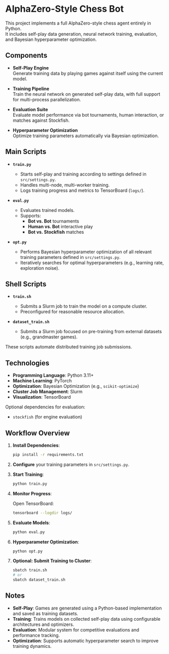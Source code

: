 # AlphaZero-Style Chess Bot

This project implements a full AlphaZero-style chess agent entirely in Python.  
It includes self-play data generation, neural network training, evaluation, and Bayesian hyperparameter optimization.

## Components

- **Self-Play Engine**  
  Generate training data by playing games against itself using the current model.

- **Training Pipeline**  
  Train the neural network on generated self-play data, with full support for multi-process parallelization.

- **Evaluation Suite**  
  Evaluate model performance via bot tournaments, human interaction, or matches against Stockfish.

- **Hyperparameter Optimization**  
  Optimize training parameters automatically via Bayesian optimization.

## Main Scripts

- **`train.py`**  
  - Starts self-play and training according to settings defined in `src/settings.py`.
  - Handles multi-node, multi-worker training.
  - Logs training progress and metrics to TensorBoard (`logs/`).

- **`eval.py`**  
  - Evaluates trained models.
  - Supports:
    - **Bot vs. Bot** tournaments
    - **Human vs. Bot** interactive play
    - **Bot vs. Stockfish** matches

- **`opt.py`**  
  - Performs Bayesian hyperparameter optimization of all relevant training parameters defined in `src/settings.py`.
  - Iteratively searches for optimal hyperparameters (e.g., learning rate, exploration noise).

## Shell Scripts

- **`train.sh`**
  - Submits a Slurm job to train the model on a compute cluster.
  - Preconfigured for reasonable resource allocation.

- **`dataset_train.sh`**
  - Submits a Slurm job focused on pre-training from external datasets (e.g., grandmaster games).

These scripts automate distributed training job submissions.

## Technologies

- **Programming Language**: Python 3.11+
- **Machine Learning**: PyTorch
- **Optimization**: Bayesian Optimization (e.g., `scikit-optimize`)
- **Cluster Job Management**: Slurm
- **Visualization**: TensorBoard

Optional dependencies for evaluation:
- `stockfish` (for engine evaluation)

## Workflow Overview

1. **Install Dependencies**:

    ```bash
    pip install -r requirements.txt
    ```

2. **Configure** your training parameters in `src/settings.py`.
3. **Start Training**:

    ```bash
    python train.py
    ```

4. **Monitor Progress**:

    Open TensorBoard:

    ```bash
    tensorboard --logdir logs/
    ```

5. **Evaluate Models**:

    ```bash
    python eval.py
    ```

6. **Hyperparameter Optimization**:

    ```bash
    python opt.py
    ```

7. **Optional: Submit Training to Cluster**:

    ```bash
    sbatch train.sh
    # or
    sbatch dataset_train.sh
    ```

## Notes

- **Self-Play**: Games are generated using a Python-based implementation and saved as training datasets.
- **Training**: Trains models on collected self-play data using configurable architectures and optimizers.
- **Evaluation**: Modular system for competitive evaluations and performance tracking.
- **Optimization**: Supports automatic hyperparameter search to improve training dynamics.
